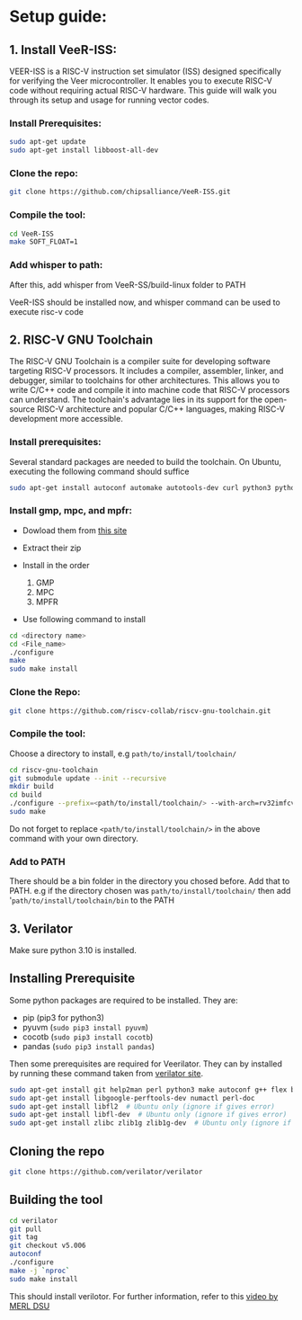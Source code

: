 # Setup guide:

## 1. Install VeeR-ISS:

VEER-ISS is a RISC-V instruction set simulator (ISS) designed specifically for verifying the Veer microcontroller. It enables you to execute RISC-V code without requiring actual RISC-V hardware. This guide will walk you through its setup and usage for running vector codes.

### Install Prerequisites:

```bash
sudo apt-get update
sudo apt-get install libboost-all-dev
```

### Clone the repo:

```bash
git clone https://github.com/chipsalliance/VeeR-ISS.git
```

### Compile the tool:

```bash
cd VeeR-ISS
make SOFT_FLOAT=1
```

### Add whisper to path:
After this, add whisper from VeeR-SS/build-linux folder to PATH

VeeR-ISS should be installed now, and whisper command can be used to execute risc-v code

## 2. RISC-V GNU Toolchain

The RISC-V GNU Toolchain is a compiler suite for developing software targeting RISC-V processors. It includes a compiler, assembler, linker, and debugger, similar to toolchains for other architectures. This allows you to write C/C++ code and compile it into machine code that RISC-V processors can understand. The toolchain's advantage lies in its support for the open-source RISC-V architecture and popular C/C++ languages, making RISC-V development more accessible.

### Install prerequisites:

Several standard packages are needed to build the toolchain. On Ubuntu, executing the following command should suffice

```bash
sudo apt-get install autoconf automake autotools-dev curl python3 python3-pip libmpc-dev libmpfr-dev libgmp-dev gawk build-essential bison flex texinfo gperf libtool patchutils bc zlib1g-dev libexpat-dev ninja-build git cmake libglib2.0-dev
```

### Install gmp, mpc, and mpfr:

- Dowload them from [this site](https://gcc.gnu.org/pub/gcc/infrastructure/)

- Extract their zip

- Install in the order
    1. GMP
    2. MPC
    3. MPFR

- Use following command to install

```bash
cd <directory name> 
cd <File_name> 
./configure 
make 
sudo make install

```

### Clone the Repo:

```bash
git clone https://github.com/riscv-collab/riscv-gnu-toolchain.git
```

### Compile the tool:
Choose a directory to install, e.g `path/to/install/toolchain/`

```bash
cd riscv-gnu-toolchain
git submodule update --init --recursive
mkdir build
cd build
./configure --prefix=<path/to/install/toolchain/> --with-arch=rv32imfcv --with-abi=ilp32f
sudo make
```
Do not forget to replace `<path/to/install/toolchain/>` in the above command with your own directory.

### Add to PATH
There should be a bin folder in the directory you chosed before. Add that to PATH. 
e.g if the directory chosen was `path/to/install/toolchain/` then add '`path/to/install/toolchain/bin` to the PATH

## 3. Verilator
Make sure python 3.10 is installed. 

## Installing Prerequisite

Some python packages are required to be installed. They are:
- pip (pip3 for python3)
- pyuvm  (`sudo pip3 install pyuvm`)
- cocotb (`sudo pip3 install cocotb`)
- pandas (`sudo pip3 install pandas`)

Then some prerequisites are required for Veerilator. They can by installed by running these command taken from [verilator site](https://verilator.org/guide/latest/install.html).

```bash
sudo apt-get install git help2man perl python3 make autoconf g++ flex bison ccache
sudo apt-get install libgoogle-perftools-dev numactl perl-doc
sudo apt-get install libfl2  # Ubuntu only (ignore if gives error)
sudo apt-get install libfl-dev  # Ubuntu only (ignore if gives error)
sudo apt-get install zlibc zlib1g zlib1g-dev  # Ubuntu only (ignore if gives error)
```

## Cloning the repo
```bash
git clone https://github.com/verilator/verilator
```

## Building the tool
```bash
cd verilator
git pull         
git tag          
git checkout v5.006
autoconf 
./configure  
make -j `nproc`
sudo make install
```


This should install verilotor. For further information, refer to this  [video by MERL DSU](https://youtu.be/qEuhIHGBvso)


